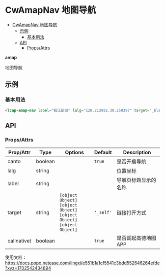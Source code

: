 <!-- 该 README.md 根据 api.yaml 和 docs/*.md 自动生成，为了方便在 GitHub 和 NPM 上查阅。如需修改，请查看源文件 -->

# CwAmapNav 地图导航

- [CwAmapNav 地图导航](#cwamapnav-地图导航)
  - [示例](#示例)
    - [基本用法](#基本用法)
  - [API](#api)
    - [Props/Attrs](#propsattrs)

**amap**

地图导航

## 示例

### 基本用法

```html
<lcap-amap-nav label="钱江新城" lalg="120.213982,30.250397" target="_blank"></lcap-amap-nav>
```

## API

### Props/Attrs

| Prop/Attr   | Type    | Options                                                                             | Default   | Description          |
| ----------- | ------- | ----------------------------------------------------------------------------------- | --------- | -------------------- |
| canto       | boolean |                                                                                     | `true`    | 是否开启导航         |
| lalg        | string  |                                                                                     |           | 位置坐标             |
| label       | string  |                                                                                     |           | 导航页标题显示的名称 |
| target      | string  | `[object Object]`<br/>`[object Object]`<br/>`[object Object]`<br/>`[object Object]` | `'_self'` | 链接打开方式         |
| callnativet | boolean |                                                                                     | `true`    | 是否调起高德地图 APP |

使用文档：https://docs.popo.netease.com/lingxi/e551b1a1cf5541c3bdd552646264efde?xyz=1702542434894
